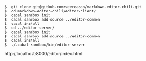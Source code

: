     $  git clone git@github.com:seereason/markdown-editor-chili.git
    $  cd markdown-editor-chili/editor-client/
    $  cabal sandbox init
    $  cabal sandbox add-source ../editor-common
    $  cabal install
    $  cd ../editor-server/
    $  cabal sandbox init
    $  cabal sandbox add-source ../editor-common
    $  cabal install
    $  ./.cabal-sandbox/bin/editor-server

http://localhost:8000/editor/index.html


